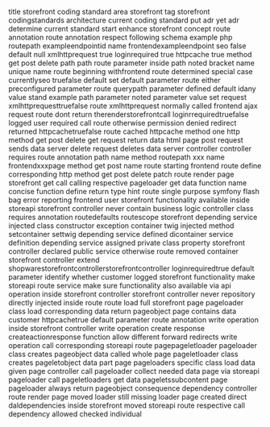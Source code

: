 title storefront coding standard area storefront tag storefront codingstandards architecture current coding standard put adr yet adr determine current standard start enhance storefront concept route annotation route annotation respect following schema example php routepath exampleendpointid name frontendexampleendpoint seo false default null xmlhttprequest true loginrequired true httpcache true method get post delete path path route parameter inside path noted bracket name unique name route beginning withfrontend route determined special case currentlyseo truefalse default set default parameter route either preconfigured parameter route querypath parameter defined default idany value stand example path parameter noted parameter value set request xmlhttprequesttruefalse route xmlhttprequest normally called frontend ajax request route dont return therenderstorefrontcall loginrrequiredtruefalse logged user required call route otherwise permission denied redirect returned httpcachetruefalse route cached httpcache method one http method get post delete get request return data html page post request sends data server delete request deletes data server controller controller requires route annotation path name method routepath xxx name frontendxxxpage method get post name route starting frontend route define corresponding http method get post delete patch route render page storefront get call calling respective pageloader get data function name concise function define return type hint route single purpose symfony flash bag error reporting frontend user storefront functionality available inside storeapi storefront controller never contain business logic controller class requires annotation routedefaults routescope storefront depending service injected class constructor exception container twig injected method setcontainer settwig depending service defined dicontainer service definition depending service assigned private class property storefront controller declared public service otherwise route removed container storefront controller extend shopwarestorefrontcontrollerstorefrontcontroller loginrequiredtrue default parameter identify whether customer logged storefront functionality make storeapi route service make sure functionality also available via api operation inside storefront controller storefront controller never repository directly injected inside route route load full storefront page pageloader class load corresponding data return pageobject page contains data customer httpcachetrue default parameter route annotation write operation inside storefront controller write operation create response createactionresponse function allow different forward redirects write operation call corresponding storeapi route pagepageletloader pageloader class creates pageobject data called whole page pageletloader class creates pageletobject data part page pageloaders specific class load data given page controller call pageloader collect needed data page via storeapi pageloader call pageletloaders get data pageletssubcontent page pageloader always return pageobject consequence dependency controller route render page moved loader still missing loader page created direct daldependencies inside storefront moved storeapi route respective call dependency allowed checked individual